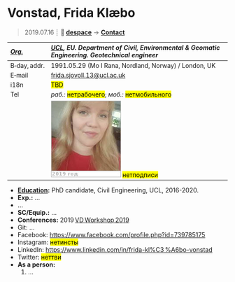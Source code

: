 # Vonstad, Frida Klæbo
> 2019.07.16 ┊ **🚀 [despace](index.md)** → **[Contact](contact.md)**

|*[Org.](contact.md)*|*[UCL](zz_ucl.md), EU. Department of Civil, Environmental & Geomatic Engineering. Geotechnical engineer*|
|:--|:--|
|B‑day, addr.| 1991.05.29 (Mo I Rana, Nordland, Norway) / London, UK |
|E‑mail| <frida.sjovoll.13@ucl.ac.uk> |
|i18n| <mark>TBD</mark> |
|Tel|*раб.:* <mark>нетрабочего</mark>; *моб.:* <mark>нетмобильного</mark> |
|| ![](f/contact/v/vonstad_001_photo.jpg) <mark>нетподписи</mark> |

   - **[Education](edu.md):** PhD candidate, Civil Engineering, UCL, 2016-2020.
   - **Exp.:** …
   - …
   - **SC/Equip.:** …
   - **Conferences:** 2019 [VD Workshop 2019](vdws2019.md)
   - Git: …
   - Facebook: <https://www.facebook.com/profile.php?id=739785175>
   - Instagram: <mark>нетинсты</mark>
   - LinkedIn: <https://www.linkedin.com/in/frida-kl%C3 %A6bo-vonstad>
   - Twitter: <mark>неттви</mark>
   - **As a person:**
      1. …
